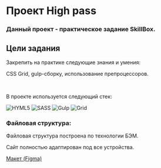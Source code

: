 # Проект High pass

### Данный проект - практическое задание SkillBox. 

## Цели задания
Закрепить на практике следующие знания и умения:

CSS Grid,
gulp-сборку,
использование препроцессоров.

<br>

В проекте используется следующий стек:

![HYML5](https://img.shields.io/badge/HTML5-E34F26?style=for-the-badge&logo=html5&logoColor=white) 
![SASS](https://img.shields.io/badge/SASS-1572B6?style=for-the-badge&logo=SASS&logoColor=white)
![Gulp](https://img.shields.io/badge/Gulp-F7DF1E?style=for-the-badge&logo=Gulp&logoColor=000)
![Grid](https://img.shields.io/badge/Grid-6332F6?style=for-the-badge&logo=Grid&logoColor=fff)

### Файловая структура:
Файловая структура построена по технологии БЭМ.

Сайт полностью адаптирован под все устройства.

<a href="https://www.figma.com/file/v4hAbrwd2gtjq4jrHpblV6/Photo-(Copy)?node-id=0%3A1&t=R3tdZXTLpdo5aInr-0">Макет (Figma)</a>
